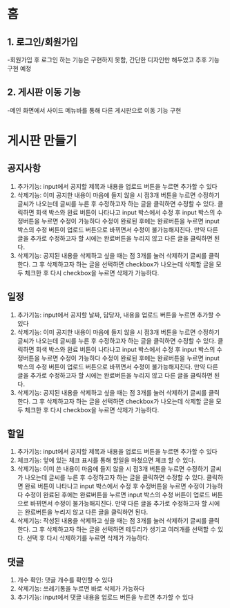 # 홈
 ## 1. 로그인/회원가입
 -회원가입 후 로그인 하는 기능은 구현하지 못함, 간단한 디자인만 해두었고 추후 기능 구현 예정
 ## 2. 게시판 이동 기능
 -메인 화면에서 사이드 메뉴바를 통해 다른 게시판으로 이동 기능 구현


# 게시판 만들기

## 공지사항
 1. 추가기능: input에서 공지할 제목과 내용을 업로드 버튼을 누르면 추가할 수 있다
 2. 삭제기능: 이미 공지한 내용이 마음에 들지 않을 시 점3개 버튼을 누르면 수정하기 글씨가 나오는데 글씨를 누른 후 수정하고자 하는 글을 클릭하면 수정할 수 있다. 
    클릭하면 회색 박스와 완료 버튼이 나타나고 input 박스에서 수정 후 input 박스의 수정버튼을 누르면 수정이 가능하다
    수정이 완료된 후에는 완료버튼을 누르면 input 박스의 수정 버튼이 업로드 버튼으로 바뀌면서 수정이 불가능해지진다. 만약 다른 글을 추가로 수정하고자 할 시에는 완료버튼을 누리지 않고 다른 글을 클릭하면 된다.
 3. 삭제기능: 공지된 내용을 삭제하고 싶을 때는 점 3개를 눌러 삭제하기 글씨를 클릭한다. 그 후 삭제하고자 하는 글을 선택하면 checkbox가 나오는데 삭제할 글을 모두 체크한 후 다시 checkbox을 누르면 삭제가 가능하다.
 
## 일정
1. 추가기능: input에서 공지할 날짜, 담당자, 내용을 업로드 버튼을 누르면 추가할 수 있다
 2. 삭제기능: 이미 공지한 내용이 마음에 들지 않을 시 점3개 버튼을 누르면 수정하기 글씨가 나오는데 글씨를 누른 후 수정하고자 하는 글을 클릭하면 수정할 수 있다. 
    클릭하면 회색 박스와 완료 버튼이 나타나고 input 박스에서 수정 후 input 박스의 수정버튼을 누르면 수정이 가능하다
    수정이 완료된 후에는 완료버튼을 누르면 input 박스의 수정 버튼이 업로드 버튼으로 바뀌면서 수정이 불가능해지진다. 만약 다른 글을 추가로 수정하고자 할 시에는 완료버튼을 누리지 않고 다른 글을 클릭하면 된다.
 3. 삭제기능: 공지된 내용을 삭제하고 싶을 때는 점 3개를 눌러 삭제하기 글씨를 클릭한다. 그 후 삭제하고자 하는 글을 선택하면 checkbox가 나오는데 삭제할 글을 모두 체크한 후 다시 checkbox을 누르면 삭제가 가능하다.
 
## 할일
 1. 추가기능: input에서 공지할 제목과 내용을 업로드 버튼을 누르면 추가할 수 있다
 2. 체크기능: 앞에 있는 체크 표시를 통해 할일을 마쳤으면 체크 할 수 있다.
 3. 삭제기능: 이미 쓴 내용이 마음에 들지 않을 시 점3개 버튼을 누르면 수정하기 글씨가 나오는데 글씨를 누른 후 수정하고자 하는 글을 클릭하면 수정할 수 있다. 클릭하면 완료 버튼이 나타나고 input 박스에서 수정 후 수정버튼을 누르면 수정이 가능하다
    수정이 완료된 후에는 완료버튼을 누르면 input 박스의 수정 버튼이 업로드 버튼으로 바뀌면서 수정이 불가능해지진다. 만약 다른 글을 추가로 수정하고자 할 시에는 완료버튼을 누리지 않고 다른 글을 클릭하면 된다.
 4. 삭제기능: 작성된 내용을 삭제하고 싶을 때는 점 3개를 눌러 삭제하기 글씨를 클릭한다. 그 후 삭제하고자 하는 글을 선택하면 테두리가 생기고 여러개를 선택할 수 있다. 선택 후 다시 삭제하기를 누르면 삭제가 가능하다.
 
## 댓글
 1. 개수 확인: 댓글 개수를 확인할 수 있다 
 2. 삭제기능: 쓰레기통을 누르면 바로 삭제가 가능하다
 3. 추가기능: input에서 댓글 내용을 업로드 버튼을 누르면 추가할 수 있다
